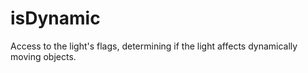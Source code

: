 # isDynamic

Access to the light's flags, determining if the light affects dynamically moving objects.
